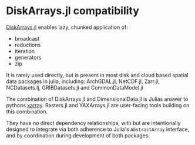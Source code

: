 # DiskArrays.jl compatibility

[DiskArrays.jl](https://github.com/meggart/DiskArrays.jl) enables lazy, chunked application of:

- broadcast
- reductions
- iteration
- generators
- zip

It is rarely used directly, but is present in most 
disk and cloud based spatial data packages in julia, including:
ArchGDAL.jl, NetCDF.jl, Zarr.jl, NCDatasets.lj, GRIBDatasets.jl and CommonDataModel.jl

The combination of DiskArrays.jl and DimensionalData.jl is Julias answer to
pythons [xarray](https://xarray.dev/). Rasters.jl and YAXArrays.jl are user-facing 
tools building on this combination.


They have no direct dependency relationships, with but are intentionally 
designed to integrate via both adherence to Julia's `AbstractArray` 
interface, and by coordination during development of both packages.
